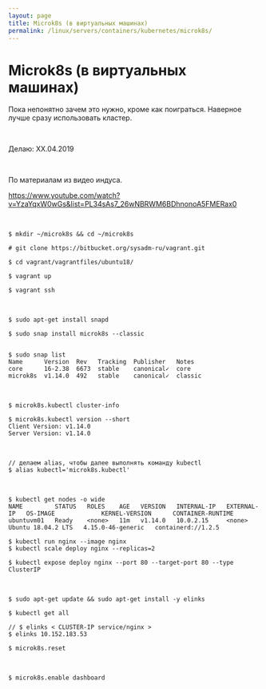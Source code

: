 ```yaml
---
layout: page
title: Microk8s (в виртуальных машинах)
permalink: /linux/servers/containers/kubernetes/microk8s/
---
```


# Microk8s (в виртуальных машинах)

Пока непонятно зачем это нужно, кроме как поиграться.
Наверное лучше сразу использовать кластер.

<br/>

Делаю: XX.04.2019

<br/>

По материалам из видео индуса.

https://www.youtube.com/watch?v=YzaYqxW0wGs&list=PL34sAs7_26wNBRWM6BDhnonoA5FMERax0

<br/>

    $ mkdir ~/microk8s && cd ~/microk8s

    # git clone https://bitbucket.org/sysadm-ru/vagrant.git

    $ cd vagrant/vagrantfiles/ubuntu18/

    $ vagrant up

    $ vagrant ssh

<br/>

    $ sudo apt-get install snapd

    $ sudo snap install microk8s --classic


    $ sudo snap list
    Name      Version  Rev   Tracking  Publisher   Notes
    core      16-2.38  6673  stable    canonical✓  core
    microk8s  v1.14.0  492   stable    canonical✓  classic

<br/>

    $ microk8s.kubectl cluster-info

    $ microk8s.kubectl version --short
    Client Version: v1.14.0
    Server Version: v1.14.0

<br/>

    // делаем alias, чтобы далее выполнять команду kubectl
    $ alias kubectl='microk8s.kubectl'

<br/>

    $ kubectl get nodes -o wide
    NAME         STATUS   ROLES    AGE   VERSION   INTERNAL-IP   EXTERNAL-IP   OS-IMAGE             KERNEL-VERSION      CONTAINER-RUNTIME
    ubuntuvm01   Ready    <none>   11m   v1.14.0   10.0.2.15     <none>        Ubuntu 18.04.2 LTS   4.15.0-46-generic   containerd://1.2.5

    $ kubectl run nginx --image nginx
    $ kubectl scale deploy nginx --replicas=2

    $ kubectl expose deploy nginx --port 80 --target-port 80 --type ClusterIP

<br/>

    $ sudo apt-get update && sudo apt-get install -y elinks

    $ kubectl get all

    // $ elinks < CLUSTER-IP service/nginx >
    $ elinks 10.152.183.53

    $ microk8s.reset

<br/>

    $ microk8s.enable dashboard

